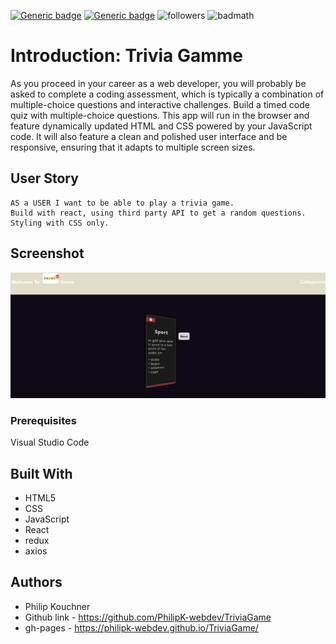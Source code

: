   [![Generic badge](https://img.shields.io/badge/html-green.svg)](https://shields.io/)
  [![Generic badge](https://img.shields.io/badge/css-green.svg)](https://shields.io/)
  ![followers](https://img.shields.io/github/followers/PhilipK-webdev?logoColor=red&style=social)
  ![badmath](https://img.shields.io/github/languages/top/nielsenjared/badmath)
# Introduction:  Trivia Gamme

As you proceed in your career as a web developer, you will probably be asked to complete a coding assessment, which is typically a combination of multiple-choice questions and interactive challenges. Build a timed code quiz with multiple-choice questions. This app will run in the browser and feature dynamically updated HTML and CSS powered by your JavaScript code. It will also feature a clean and polished user interface and be responsive, ensuring that it adapts to multiple screen sizes.

## User Story

```
AS a USER I want to be able to play a trivia game. 
Build with react, using third party API to get a random questions. 
Styling with CSS only.
```

## Screenshot 

![](./assets/triviaGame.PNG)


### Prerequisites

Visual Studio Code 

## Built With

- HTML5 
- CSS
- JavaScript
- React
- redux
- axios


## Authors

- Philip Kouchner
- Github link - https://github.com/PhilipK-webdev/TriviaGame
- gh-pages - https://philipk-webdev.github.io/TriviaGame/
